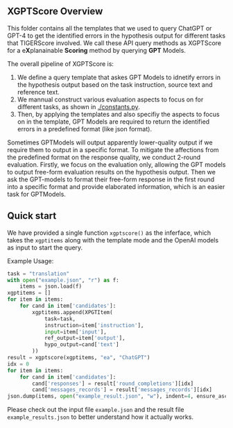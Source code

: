 ## XGPTScore Overview
This folder contains all the templates that we used to query ChatGPT or GPT-4 to get the identified errors in the hypothesis output for different tasks that TIGERScore involved. We call these API query methods as XGPTScore for a e**X**planainable **Scoring** method by querying **GPT** Models.

The overall pipeline of XGPTScore is:

1. We define a query template that askes GPT Models to idnetify errors in the hypothesis output based on the task instruction, source text and reference text.
2. We mannual construct various evaluation aspects to focus on for different tasks, as shown in [./constants.py](./constants.py).
3. Then, by applying the templates and also specifiy the aspects to focus on in the template, GPT Models are required to return the identified errors in a predefined format (like json format).

Sometimes GPTModels will output apparently lower-quality output if we require them to output in a specific format. To mitigate the affections from the predefined format on the response quality, we conduct 2-round evaluation. Firstly, we focus on the evaluation only, allowing the GPT models to output free-form evaluation results on the hypothesis output. Then we ask the GPT-models to format their free-form response in the first round into a specific format and provide elaborated information, which is an easier task for GPTModels.

## Quick start

We have provided a single function `xgptscore()` as the inferface, which takes the `xgptitems` along with the template mode and the OpenAI models as input to start the query.

Example Usage:
```python
task = "translation"
with open("example.json", "r") as f:
    items = json.load(f)
xgptitems = []
for item in items:
    for cand in item['candidates']:
        xgptitems.append(XPGTItem(
            task=task,
            instruction=item['instruction'],
            input=item['input'],
            ref_output=item['output'],
            hypo_output=cand['text']
        ))
result = xgptscore(xgptitems, "ea", "ChatGPT")
idx = 0
for item in items:
    for cand in item['candidates']:
        cand['responses'] = result['round_completions'][idx]
        cand['messages_records'] = result['messages_records'][idx]
json.dump(items, open("example_result.json", "w"), indent=4, ensure_ascii=False)
```

Please check out the input file `example.json` and the result file `example_results.json` to better understand how it actually works.